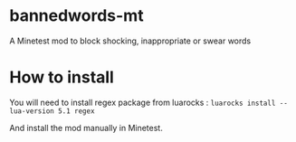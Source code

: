 # bannedwords-mt
A Minetest mod to block shocking, inappropriate or swear words

# How to install
You will need to install regex package from luarocks :
```luarocks install --lua-version 5.1 regex```

And install the mod manually in Minetest.
